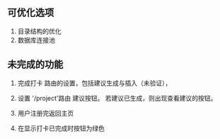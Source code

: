 ## 可优化选项 

1. 目录结构的优化
2. 数据库连接池


## 未完成的功能



1. 完成打卡 路由的设置，包括建议生成与插入（未验证），
2. 设置 '/project'路由 建议按钮。 若建议已生成，则出现查看建议的按钮。 


5. 用户注册完返回主页
7. 在显示打卡已完成时按钮为绿色
